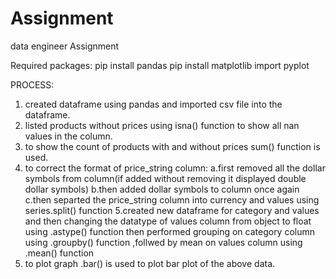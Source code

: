 # Assignment
data engineer Assignment

Required packages:
pip install pandas
pip install matplotlib
import pyplot

PROCESS:

1. created dataframe using pandas and imported csv file into the dataframe.
2. listed products without prices using isna() function to show all nan values in the column.
3. to show the count of products with and without prices sum() function is used.
4. to correct the format of price_string column:
   a.first removed all the dollar symbols from column(if added without removing it displayed double dollar symbols)
   b.then added dollar symbols to column once again
   c.then separted the price_string column into currency and values using series.split() function
5.created new dataframe for category and values and then changing the datatype of values column from object to float using .astype() function
  then performed grouping on category column using .groupby() function ,follwed by mean on values column using .mean() function
6. to plot graph .bar() is used to plot bar plot of the above data.
